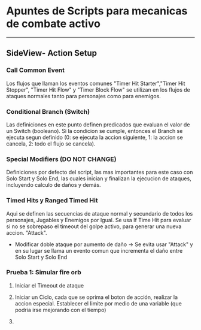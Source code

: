 # Apuntes de Scripts para mecanicas de combate activo

----------
## SideView- Action Setup

### Call Common Event
Los flujos que llaman los eventos comunes   "Timer Hit Starter","Timer Hit Stopper", "Timer Hit Flow"   y   "Timer Block Flow"  se utilizan en los flujos de ataques normales tanto para personajes como para enemigos. 

### Conditional Branch (Switch)
Las definiciones en este punto definen predicados que evaluan el valor de un Switch (booleano). Si la condicion se cumple, entonces el Branch se ejecuta segun definido (0: se ejecuta la accion siguiente, 1: la accion se cancela, 2: todo el flujo se cancela).

### Special Modifiers (DO NOT CHANGE)
Definiciones por defecto del script, las mas importantes para este caso con Solo Start y Solo End, las cuales inician y finalizan la ejecucion de ataques, incluyendo calculo de daños y demás.

### Timed Hits y Ranged Timed Hit

Aqui se definen las secuencias de ataque normal y secundario de todos los personajes, Jugables y Enemigos por Igual. 
Se usa If Time Hit para evaluar si no se sobrepaso el timeout del golpe activo, para generar una nueva accion. "Attack".

- Modificar doble ataque por aumento de daño
-> Se evita usar "Attack" y en su lugar se llama un evento comun que incrementa el daño entre Solo Start y Solo End


### Prueba 1: Simular fire orb

1. Iniciar el Timeout de ataque

2. Iniciar un Ciclo, cada que se oprima el boton de acción, realizar la accion especial. Establecer el limite por medio de una variable (que podria irse mejorando con el tiempo)

2. 
